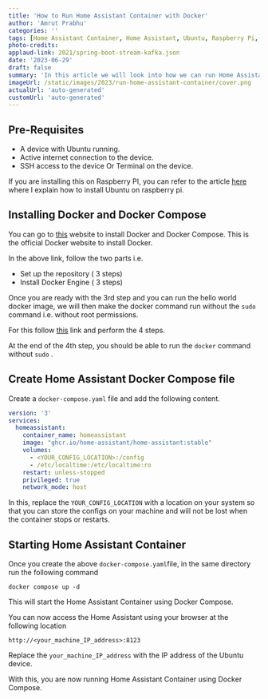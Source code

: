 ```yaml
---
title: 'How to Run Home Assistant Container with Docker'
author: 'Amrut Prabhu'
categories: ''
tags: [Home Assistant Container, Home Assistant, Ubuntu, Raspberry Pi, docker compose]
photo-credits:
applaud-link: 2021/spring-boot-stream-kafka.json
date: '2023-06-29'
draft: false
summary: 'In this article we will look into how we can run Home Assistant Container with Docker'
imageUrl: /static/images/2023/run-home-assistant-container/cover.png
actualUrl: 'auto-generated'
customUrl: 'auto-generated'
---
```


## Pre-Requisites

-   A device with Ubuntu running.
-   Active internet connection to the device.
-   SSH access to the device Or Terminal on the device.

If you are installing this on Raspberry PI, you can refer to the article [here](https://smarthomecircle.com/connect-wifi-on-home-assistant-on-startup) where I explain how to install Ubuntu on raspberry pi.

## Installing Docker and Docker Compose

You can go to [this](https://docs.docker.com/engine/install/ubuntu/#install-using-the-repository) website to install Docker and Docker Compose. This is the official Docker website to install Docker.

In the above link, follow the two parts i.e.

-   Set up the repository ( 3 steps)
-   Install Docker Engine ( 3 steps)

Once you are ready with the 3rd step and you can run the hello world docker image, we will then make the docker command run without the `sudo` command i.e. without root permissions.

For this follow [this](https://docs.docker.com/engine/install/linux-postinstall/) link and perform the 4 steps.

At the end of the 4th step, you should be able to run the `docker` command without `sudo` .

## Create Home Assistant Docker Compose file

Create a `docker-compose.yaml` file and add the following content.
```yaml
version: '3'  
services:  
  homeassistant:  
    container_name: homeassistant  
    image: "ghcr.io/home-assistant/home-assistant:stable"  
    volumes:  
      - <YOUR_CONFIG_LOCATION>:/config  
      - /etc/localtime:/etc/localtime:ro  
    restart: unless-stopped  
    privileged: true  
    network_mode: host
```
In this, replace the `YOUR_CONFIG_LOCATION` with a location on your system so that you can store the configs on your machine and will not be lost when the container stops or restarts.

## Starting Home Assistant Container

Once you create the above `docker-compose.yaml`file, in the same directory run the following command
```shell
docker compose up -d
```
This will start the Home Assistant Container using Docker Compose.

You can now access the Home Assistant using your browser at the following location
```shell
http://<your_machine_IP_address>:8123
```
Replace the `your_machine_IP_address` with the IP address of the Ubuntu device.

With this, you are now running Home Assistant Container using Docker Compose.
